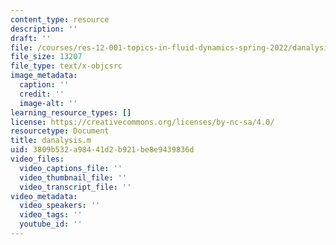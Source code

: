 ```yaml
---
content_type: resource
description: ''
draft: ''
file: /courses/res-12-001-topics-in-fluid-dynamics-spring-2022/danalysis.m
file_size: 13207
file_type: text/x-objcsrc
image_metadata:
  caption: ''
  credit: ''
  image-alt: ''
learning_resource_types: []
license: https://creativecommons.org/licenses/by-nc-sa/4.0/
resourcetype: Document
title: danalysis.m
uid: 3809b532-a984-41d2-b921-be8e9439836d
video_files:
  video_captions_file: ''
  video_thumbnail_file: ''
  video_transcript_file: ''
video_metadata:
  video_speakers: ''
  video_tags: ''
  youtube_id: ''
---
```

